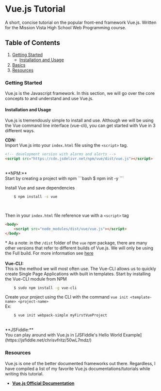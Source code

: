 # Vue.js Tutorial

A short, concise tutorial on the popular front-end framework Vue.js. Written for the Mission Vista High School Web Programming course.

## Table of Contents
1. [Getting Started](#start)
   + [Installation and Usage](#installation)
2. [Basics](#basics)
5. [Resources](#resources)
 


### Getting Started  <a name="start"></a>
 Vue.js is the  Javascript framework. In this section, we will go over the core concepts to and understand and use Vue.js.
 
 #### Installation and Usage <a name="installation"></a>
 Vue.js is tremendously simple to install and use. Although we will be using the Vue command line interface (vue-cli), you can get started with Vue in 3 different ways.
 
**CDN:** <br>
Import Vue.js into your `index.html` file using the `<script>` tag. <br>

```html
<!-- development version with alarms and alerts -->
<script src="https://cdn.jsdelivr.net/npm/vue/dist/vue.js"></script>
```

<br>
**NPM:** <br>
Start by creating a project with npm
```bash 
	$ npm init -y
```
<br>

Install Vue and save dependencies
``` bash
	$ npm install -s vue
```
<br>

Then in your `index.html` file reference vue with a `<script>` tag
``` html
<body>
	<script src="node_modules/dist/vue/vue.js"></script>
</body>
```
\* As a note: in the `/dist` folder of the `vue` npm package, there are many other versions that refer to different builds of Vue.js. We will only be using the Full build. For more information see [here](https://vuejs.org/v2/guide/installation.html#Explanation-of-Different-Builds)
<br><br>
**Vue-CLI:** <br>
This is the method we will most often use. The Vue-CLI allows us to quickly create Single Page Applications with built in templates.
Start by installing the Vue-CLI module from NPM

``` bash
	$ sudo npm install -g vue-cli
```

Create your project using the CLI with the command `vue init <template-name> <project-name>` <br>
Ex: 
```bash 
	$ vue init webpack-simple myFirstVueProject
```

 <br>
 **JSFiddle:** <br>
 You can play around with Vue.js in [JSFiddle's Hello World Example](https://jsfiddle.net/chrisvfritz/50wL7mdz/)












### Resources <a name="resources"></a>
 Vue.js is one of the better documented frameworks out there. Regardless, I have compiled a list of my favorite Vue.js documentations/tutorials while writing this tutorial.
   + **[Vue.js Official Documentation](https://vuejs.org/)**
    

